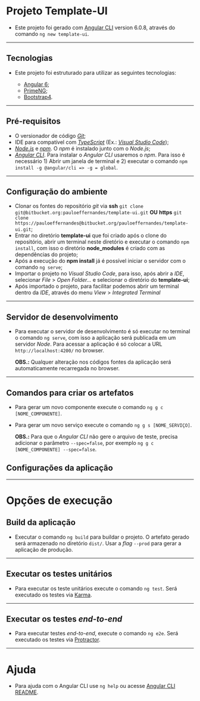 # Projeto Template-UI

* Este projeto foi gerado com [Angular CLI](https://github.com/angular/angular-cli) version 6.0.8, através do comando `ng new template-ui`.

---
## Tecnologias

* Este projeto foi estruturado para utilizar as seguintes tecnologias:

	* [Angular 6](https://angular.io/);
	* [PrimeNG](https://www.primefaces.org/primeng/#/);
	* [Bootstrap4](https://getbootstrap.com/).

---
## Pré-requisitos

* O versionador de código [*Git*](https://git-scm.com/);
* IDE para compatível com [*TypeScript*](https://www.typescriptlang.org/) (Ex.: [*Visual Studio Code*](https://code.visualstudio.com/));
* [*Node.js*](https://nodejs.org/en/) e [*npm*](https://www.npmjs.com/). O *npm* é instalado junto com o *Node.js*;
* [*Angular CLI*](https://cli.angular.io/). Para instalar o *Angular CLI* usaremos o *npm*. Para isso é necessário  1) Abrir um janela de terminal e 2) executar o comando `npm install -g @angular/cli => -g = global`.

---
## Configuração do ambiente

* Clonar os fontes do repositório *git* via **ssh** `git clone git@bitbucket.org:pauloeffernandes/template-ui.git` **OU** **https** `git clone https://pauloeffernandes@bitbucket.org/pauloeffernandes/template-ui.git`;
* Entrar no diretório **template-ui** que foi criado após o clone do repositório, abrir um terminal neste diretório e executar o comando `npm install`, com isso o diretório **node_modules** é criado com as dependências do projeto;
* Após a execução do **npm install** já é possível iniciar o servidor com o comando `ng serve`;
* Importar o projeto no *Visual Studio Code*, para isso, após abrir a *IDE*, selecionar *File* > *Open Folder...* e selecionar o diretório do **template-ui**;
* Após importado o projeto, para facilitar podemos abrir um terminal dentro da *IDE*, através do menu *View* > *Integrated Terminal*

---
## Servidor de desenvolvimento

* Para executar o servidor de desenvolvimento é só executar no terminal o comando `ng serve`, com isso a aplicação será publicada em um servidor *Node*. Para acessar a aplicação é só colocar a URL `http://localhost:4200/` no browser.

	**OBS.:** Qualquer alteração nos códigos fontes da aplicação será automaticamente recarregada no browser.

---
## Comandos para criar os artefatos

* Para gerar um novo componente execute o comando `ng g c [NOME_COMPONENTE]`.
* Para gerar um novo serviço execute o comando `ng g s [NOME_SERVIÇO]`.
	
	**OBS.:** Para que o *Angular CLI* não gere o arquivo de teste, precisa adicionar o parâmetro `--spec=false`, por exemplo `ng g c [NOME_COMPONENTE] --spec=false`.

## Configurações da aplicação

---
# Opções de execução

## Build da aplicação

* Executar o comando `ng build` para buildar o projeto. O artefato gerado será armazenado no diretório `dist/`. Usar a *flag* `--prod` para gerar a aplicação de produção.

---
## Executar os testes unitários

* Para executar os teste unitários execute o comando `ng test`. Será executado os testes via [Karma](https://karma-runner.github.io).

---
## Executar os testes *end-to-end*

* Para executar testes *end-to-end*, execute o comando `ng e2e`. Será executado os testes via [Protractor](http://www.protractortest.org/).

---
# Ajuda

* Para ajuda com o Angular CLI use `ng help` ou acesse [Angular CLI README](https://github.com/angular/angular-cli/blob/master/README.md).